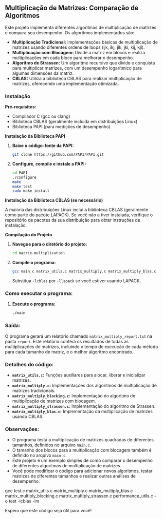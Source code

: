 ## Multiplicação de Matrizes: Comparação de Algoritmos

Este projeto implementa diferentes algoritmos de multiplicação de matrizes e compara seu desempenho. Os algoritmos implementados são:

* **Multiplicação Tradicional:** Implementações básicas de multiplicação de matrizes usando diferentes ordens de loops (ijk, ikj, jik, jki, kij, kji).
* **Multiplicação com Blocagem:** Divide a matriz em blocos e realiza multiplicações em cada bloco para melhorar o desempenho.
* **Algoritmo de Strassen:** Um algoritmo recursivo que divide e conquista para multiplicar matrizes, com um desempenho logarítmico para algumas dimensões da matriz.
* **CBLAS:**  Utiliza a biblioteca CBLAS para realizar multiplicação de matrizes, oferecendo uma implementação otimizada.

### Instalação

**Pré-requisitos:**

* Compilador C (gcc ou clang)
* Biblioteca CBLAS (geralmente incluída em distribuições Linux)
* Biblioteca PAPI (para medições de desempenho)

**Instalação da Biblioteca PAPI**

1. **Baixe o código-fonte da PAPI:**
   ```bash
   git clone https://github.com/PAPI/PAPI.git
   ```

2. **Configure, compile e instale a PAPI:**
   ```bash
   cd PAPI
   ./configure
   make
   make test
   sudo make install
   ```

**Instalação da Biblioteca CBLAS (se necessário)**

A maioria das distribuições Linux inclui a biblioteca CBLAS (geralmente como parte do pacote LAPACK). Se você não a tiver instalada, verifique o repositório de pacotes da sua distribuição para obter instruções de instalação. 

**Compilação do Projeto**

1. **Navegue para o diretório do projeto:**
   ```bash
   cd matrix-multiplication
   ```

2. **Compile o programa:**
   ```bash
   gcc main.c matrix_utils.c matrix_multiply.c matrix_multiply_blas.c matrix_multiply_blocking.c matrix_multiply_strassen.c -o main -lcblas -lm -lpapi
   ```

   Substitua `-lcblas` por `-llapack` se você estiver usando LAPACK. 

### Como executar o programa:

1. **Execute o programa:**
   ```bash
   ./main
   ```

### Saída:

O programa gerará um relatório chamado `matrix_multiply_report.txt` na pasta `report`. Este relatório conterá os resultados de todas as multiplicações de matrizes, incluindo o tempo de execução de cada método para cada tamanho de matriz, e o melhor algoritmo encontrado. 

### Detalhes do código:

* **`matrix_utils.c`:**  Funções auxiliares para alocar, liberar e inicializar matrizes.
* **`matrix_multiply.c`:** Implementações dos algoritmos de multiplicação de matrizes tradicionais.
* **`matrix_multiply_blocking.c`:** Implementação do algoritmo de multiplicação de matrizes com blocagem.
* **`matrix_multiply_strassen.c`:** Implementação do algoritmo de Strassen.
* **`matrix_multiply_blas.c`:** Implementação da multiplicação de matrizes usando CBLAS.

### Observações:

* O programa testa a multiplicação de matrizes quadradas de diferentes tamanhos, definidos no arquivo `main.c`. 
* O tamanho dos blocos para a multiplicação com blocagem também é definido no arquivo `main.c`. 
* Este projeto é um exemplo simples de como comparar o desempenho de diferentes algoritmos de multiplicação de matrizes. 
* Você pode modificar o código para adicionar novos algoritmos, testar matrizes de diferentes tamanhos e realizar outras análises de desempenho.

gcc test.c matrix_utils.c matrix_multiply.c matrix_multiply_blas.c matrix_multiply_blocking.c matrix_multiply_strassen.c performance_utils.c -o test -lcblas -lm

Espero que este código seja útil para você!